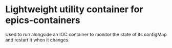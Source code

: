 # Lightweight utility container for epics-containers

Used to run alongside an IOC container to monitor the state of its configMap
and restart it when it changes.